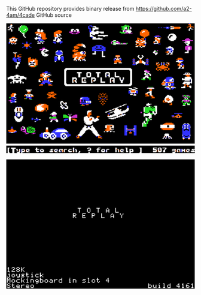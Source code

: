 This GitHub repository provides binary release from https://github.com/a2-4am/4cade GitHub source

![Total Replay Cover Image](https://github.com/appleiifanclub/a2-4am_4cade_bin/blob/ee598376016a196149e718b9f0276fdbca9d4cf0/image/Total%20Replay%20cover.png?raw=true)

![Total Replay build 4161](https://github.com/appleiifanclub/a2-4am_4cade_bin/blob/e56e801b84c4c9c81d1b2d55b58dacf49abc9cbe/image/Total%20Replay%20build%204161.png?raw=true)
